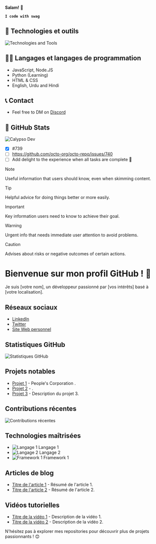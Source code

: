 **Salam!** 👋

**`I code with swag`**
## 🧰 Technologies et outils

<div>
  <img src="https://skillicons.dev/icons?i=discord,vscode,nodejs,html,css,js,ts,mongodb,express,react,github" alt="Technologies and Tools" />
</div>

## 👨‍💻 Langages et langages de programmation
* JavaScript, Node.JS
* Python (Learning)
* HTML & CSS
* English, Urdu and Hindi

## 📞 Contact
- Feel free to DM on [Discord](https://discord.com/users/922120042651451423)

## 🗽 GitHub Stats

![Calypso Dev](https://github-readme-stats.vercel.app/api?username=Calypsoshow&show_icons=true)


- [x] #739
- [ ] <https://github.com/octo-org/octo-repo/issues/740>
- [ ] Add delight to the experience when all tasks are complete :tada:

<!---
Uo1428/Uo1428 is a ✨ special ✨ repository because its `README.md` (this file) appears on your GitHub profile.
You can click the Preview link to take a look at your changes.
--->


> [!NOTE]
> Useful information that users should know, even when skimming content.

> [!TIP]
> Helpful advice for doing things better or more easily.

> [!IMPORTANT]
> Key information users need to know to achieve their goal.

> [!WARNING]
> Urgent info that needs immediate user attention to avoid problems.

> [!CAUTION]
> Advises about risks or negative outcomes of certain actions.

# Bienvenue sur mon profil GitHub ! 👋

Je suis [votre nom], un développeur passionné par [vos intérêts] basé à [votre localisation].

## Réseaux sociaux
- [LinkedIn](lien_vers_votre_profil_linkedin)
- [Twitter](lien_vers_votre_profil_twitter)
- [Site Web personnel](lien_vers_votre_site_web)

## Statistiques GitHub
![Statistiques GitHub](https://github-readme-stats.vercel.app/api?username=Calypsoshow&show_icons=true)

## Projets notables
- [Projet 1](lien_vers_le_projet_1) - People's Corporation .
- [Projet 2](lien_vers_le_projet_2) - .
- [Projet 3](lien_vers_le_projet_3) - Description du projet 3.

## Contributions récentes
![Contributions récentes](https://github-readme-streak-stats.herokuapp.com/?user=Calypsoshow)

## Technologies maîtrisées
- ![Langage 1](lien_vers_logo_langage_1) Langage 1
- ![Langage 2](lien_vers_logo_langage_2) Langage 2
- ![Framework 1](lien_vers_logo_framework_1) Framework 1

## Articles de blog
- [Titre de l'article 1](lien_vers_article_1) - Résumé de l'article 1.
- [Titre de l'article 2](lien_vers_article_2) - Résumé de l'article 2.

## Vidéos tutorielles
- [Titre de la vidéo 1](lien_vers_video_1) - Description de la vidéo 1.
- [Titre de la vidéo 2](lien_vers_video_2) - Description de la vidéo 2.

N'hésitez pas à explorer mes repositories pour découvrir plus de projets passionnants ! 😊
